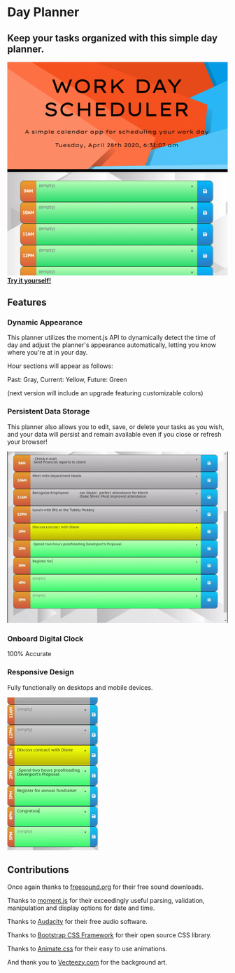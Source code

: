 # Day Planner

## Keep your tasks organized with this simple day planner.
![main](assets/images/main.PNG)
**[Try it yourself!](https://jmantis0.github.io/work-day-scheduler/)**

## Features

### Dynamic Appearance
This planner utilizes the moment.js API to dynamically detect the time of day and adjust the planner's appearance automatically, letting you know where you're at in your day.

Hour sections will appear as follows:

Past: Gray,
Current: Yellow,
Future: Green

(next version will include an upgrade featuring customizable colors)

### Persistent Data Storage
This planner also allows you to edit, save, or delete your tasks as you wish, and your data will persist and remain available even if you close or refresh your browser!

![taking-care-of-business](/assets/images/task-management.gif)

### Onboard Digital Clock
100% Accurate

### Responsive Design
Fully functionally on desktops and mobile devices.

![mobile-ver](/assets/images/mobileview.gif)

##  Contributions

Once again thanks to [freesound.org](https://freesound.org/) for their free sound downloads.

Thanks to [moment.js](https://momentjs.com/) for their exceedingly useful parsing, validation, manipulation and display options for date and time.

Thanks to [Audacity](https://www.audacityteam.org/) for their free audio software.

Thanks to [Bootstrap CSS Framework](https://getbootstrap.com/) for their open source CSS library.

Thanks to [Animate.css](https://daneden.github.io/animate.css/) for their easy to use animations.

And thank you to [Vecteezy.com](https://www.vecteezy.com/) for the background art.

